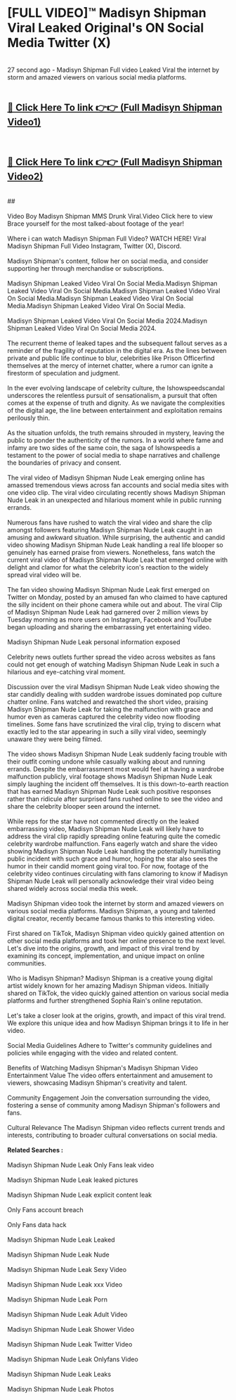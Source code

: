 # [FULL VIDEO]™ Madisyn Shipman Viral Leaked Original's ON Social Media Twitter (X) <br>
<br>
27 second ago - Madisyn Shipman Full video Leaked Viral the internet by storm and amazed viewers on various social media platforms.<br>

 <br>

##  <a href="https://play.123hd.live?title=Full Madisyn_Shipman&ref=git">🔴 Click Here To link 👉👉 (Full Madisyn Shipman Video1)</a><br>
  <br>

##  <a href="https://play.123hd.live?title=Full Madisyn_Shipman&ref=git">🔴 Click Here To link 👉👉 (Full Madisyn Shipman Video2)</a><br>
  <br>
  ##


  <br>

  <br>
Video Boy Madisyn Shipman MMS Drunk Viral.Video Click here to view Brace yourself for the most talked-about footage of the year!
<br><br>
Where i can watch Madisyn Shipman Full Video? WATCH HERE! Viral Madisyn Shipman Full Video Instagram, Twitter (X), Discord.
<br><br>
Madisyn Shipman's content, follow her on social media, and consider supporting her through merchandise or subscriptions.
<br><br>
Madisyn Shipman Leaked Video Viral On Social Media.Madisyn Shipman Leaked Video Viral On Social Media.Madisyn Shipman Leaked Video Viral On Social Media.Madisyn Shipman Leaked Video Viral On Social Media.Madisyn Shipman Leaked Video Viral On Social Media.
<br><br>
Madisyn Shipman Leaked Video Viral On Social Media 2024.Madisyn Shipman Leaked Video Viral On Social Media 2024.
<br><br>
The recurrent theme of leaked tapes and the subsequent fallout serves as a reminder of the fragility of reputation in the digital era. As the lines between private and public life continue to blur, celebrities like Prison Officerfind themselves at the mercy of internet chatter, where a rumor can ignite a firestorm of speculation and judgment.
<br><br>
In the ever evolving landscape of celebrity culture, the Ishowspeedscandal underscores the relentless pursuit of sensationalism, a pursuit that often comes at the expense of truth and dignity. As we navigate the complexities of the digital age, the line between entertainment and exploitation remains perilously thin.
<br><br>
As the situation unfolds, the truth remains shrouded in mystery, leaving the public to ponder the authenticity of the rumors. In a world where fame and infamy are two sides of the same coin, the saga of Ishowspeedis a testament to the power of social media to shape narratives and challenge the boundaries of privacy and consent.
<br><br>
The viral video of Madisyn Shipman Nude Leak emerging online has amassed tremendous views across fan accounts and social media sites with one video clip. The viral video circulating recently shows Madisyn Shipman Nude Leak in an unexpected and hilarious moment while in public running errands.
<br><br>
Numerous fans have rushed to watch the viral video and share the clip amongst followers featuring Madisyn Shipman Nude Leak caught in an amusing and awkward situation. While surprising, the authentic and candid video showing Madisyn Shipman Nude Leak handling a real life blooper so genuinely has earned praise from viewers. Nonetheless, fans watch the current viral video of Madisyn Shipman Nude Leak that emerged online with delight and clamor for what the celebrity icon's reaction to the widely spread viral video will be.
<br><br>
The fan video showing Madisyn Shipman Nude Leak first emerged on Twitter on Monday, posted by an amused fan who claimed to have captured the silly incident on their phone camera while out and about. The viral Clip of Madisyn Shipman Nude Leak had garnered over 2 million views by Tuesday morning as more users on Instagram, Facebook and YouTube began uploading and sharing the embarrassing yet entertaining video.
<br><br>
Madisyn Shipman Nude Leak personal information exposed
<br><br>
Celebrity news outlets further spread the video across websites as fans could not get enough of watching Madisyn Shipman Nude Leak in such a hilarious and eye-catching viral moment.
<br><br>
Discussion over the viral Madisyn Shipman Nude Leak video showing the star candidly dealing with sudden wardrobe issues dominated pop culture chatter online. Fans watched and rewatched the short video, praising Madisyn Shipman Nude Leak for taking the malfunction with grace and humor even as cameras captured the celebrity video now flooding timelines. Some fans have scrutinized the viral clip, trying to discern what exactly led to the star appearing in such a silly viral video, seemingly unaware they were being filmed.
<br><br>
The video shows Madisyn Shipman Nude Leak suddenly facing trouble with their outfit coming undone while casually walking about and running errands. Despite the embarrassment most would feel at having a wardrobe malfunction publicly, viral footage shows Madisyn Shipman Nude Leak simply laughing the incident off themselves. It is this down-to-earth reaction that has earned Madisyn Shipman Nude Leak such positive responses rather than ridicule after surprised fans rushed online to see the video and share the celebrity blooper seen around the internet.
<br><br>
While reps for the star have not commented directly on the leaked embarrassing video, Madisyn Shipman Nude Leak will likely have to address the viral clip rapidly spreading online featuring quite the comedic celebrity wardrobe malfunction. Fans eagerly watch and share the video showing Madisyn Shipman Nude Leak handling the potentially humiliating public incident with such grace and humor, hoping the star also sees the humor in their candid moment going viral too. For now, footage of the celebrity video continues circulating with fans clamoring to know if Madisyn Shipman Nude Leak will personally acknowledge their viral video being shared widely across social media this week.
<br><br>
Madisyn Shipman video took the internet by storm and amazed viewers on various social media platforms. Madisyn Shipman, a young and talented digital creator, recently became famous thanks to this interesting video.
<br><br>
First shared on TikTok, Madisyn Shipman video quickly gained attention on other social media platforms and took her online presence to the next level. Let's dive into the origins, growth, and impact of this viral trend by examining its concept, implementation, and unique impact on online communities.
<br><br>
Who is Madisyn Shipman? Madisyn Shipman is a creative young digital artist widely known for her amazing Madisyn Shipman videos. Initially shared on TikTok, the video quickly gained attention on various social media platforms and further strengthened Sophia Rain's online reputation.
<br><br>
Let's take a closer look at the origins, growth, and impact of this viral trend. We explore this unique idea and how Madisyn Shipman brings it to life in her video.
<br><br>
Social Media Guidelines Adhere to Twitter's community guidelines and policies while engaging with the video and related content.
<br><br>
Benefits of Watching Madisyn Shipman's Madisyn Shipman Video Entertainment Value The video offers entertainment and amusement to viewers, showcasing Madisyn Shipman's creativity and talent.
<br><br>
Community Engagement Join the conversation surrounding the video, fostering a sense of community among Madisyn Shipman's followers and fans.
<br><br>
Cultural Relevance The Madisyn Shipman video reflects current trends and interests, contributing to broader cultural conversations on social media.
<br><br>
<strong>Related Searches :</strong>
<br><br>
Madisyn Shipman Nude Leak Only Fans leak video
<br><br>
Madisyn Shipman Nude Leak leaked pictures
<br><br>
Madisyn Shipman Nude Leak explicit content leak
<br><br>
Only Fans account breach
<br><br>
Only Fans data hack
<br><br>
Madisyn Shipman Nude Leak Leaked
<br><br>
Madisyn Shipman Nude Leak Nude
<br><br>
Madisyn Shipman Nude Leak Sexy Video
<br><br>
Madisyn Shipman Nude Leak xxx Video
<br><br>
Madisyn Shipman Nude Leak Porn
<br><br>
Madisyn Shipman Nude Leak Adult Video
<br><br>
Madisyn Shipman Nude Leak Shower Video
<br><br>
Madisyn Shipman Nude Leak Twitter Video
<br><br>
Madisyn Shipman Nude Leak Onlyfans Video
<br><br>
Madisyn Shipman Nude Leak Leaks
<br><br>
Madisyn Shipman Nude Leak Photos